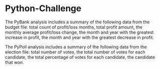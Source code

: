 # Python-Challenge

The PyBank analysis includes a summary of the following data from the budget file:
 total count of profit/loss months,
 total profit amount,
 the monthly average profit/loss change,
 the month and year with the greatest increase in profit,
 the month and year with the greatest decrease in profit.
 
 The PyPoll analysis includes a summary of the following data from the election file:
 total number of votes,
 the total number of votes for each candidate,
 the total percentage of votes for each candidate,
 the candidate that won.
